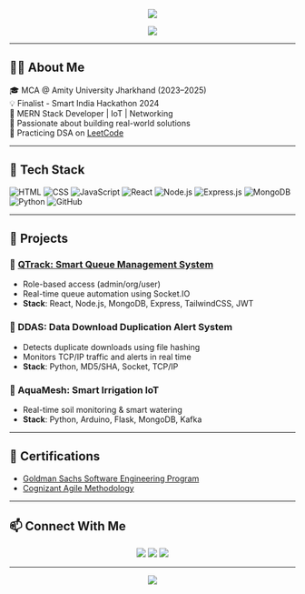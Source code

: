 


<!-- GitHub Profile README for Abhishek Kumar Pandey -->

<p align="center">
  <img src="https://capsule-render.vercel.app/api?type=waving&color=0A192F&height=250&section=header&text=Abhishek%20Kumar%20Pandey&fontSize=40&fontColor=F8F8F2" />
</p>

<p align="center">
  <img src="https://readme-typing-svg.herokuapp.com?font=Fira+Code&weight=500&size=24&duration=4000&pause=1000&center=true&vCenter=true&color=00FFFF&width=600&lines=MCA+Student+%7C+MERN+Stack+Developer;Passionate+about+real-world+projects;Networking+%7C+IoT+%7C+Problem+Solver" />
</p>

---

## 🧑‍💻 About Me

🎓 MCA @ Amity University Jharkhand (2023–2025)  
💡 Finalist - Smart India Hackathon 2024  
🔧 MERN Stack Developer | IoT | Networking  
💬 Passionate about building real-world solutions  
🧠 Practicing DSA on [LeetCode](https://leetcode.com/u/BLITzZzZzZz/)  

---

## 🚀 Tech Stack

![HTML](https://img.shields.io/badge/HTML5-E34F26?style=for-the-badge&logo=html5&logoColor=white)
![CSS](https://img.shields.io/badge/CSS3-1572B6?style=for-the-badge&logo=css3&logoColor=white)
![JavaScript](https://img.shields.io/badge/-JavaScript-black?style=for-the-badge&logo=javascript)
![React](https://img.shields.io/badge/-React-blue?style=for-the-badge&logo=react)
![Node.js](https://img.shields.io/badge/-Node.js-green?style=for-the-badge&logo=node.js)
![Express.js](https://img.shields.io/badge/-Express.js-black?style=for-the-badge&logo=express)
![MongoDB](https://img.shields.io/badge/-MongoDB-white?style=for-the-badge&logo=mongodb)
![Python](https://img.shields.io/badge/-Python-3776AB?style=for-the-badge&logo=python&logoColor=white)
![GitHub](https://img.shields.io/badge/-GitHub-black?style=for-the-badge&logo=github)

---

## 📂 Projects

### 🔹 [QTrack: Smart Queue Management System](https://github.com/BLITzZ0)  
- Role-based access (admin/org/user)
- Real-time queue automation using Socket.IO  
- **Stack**: React, Node.js, MongoDB, Express, TailwindCSS, JWT

### 🔹 DDAS: Data Download Duplication Alert System  
- Detects duplicate downloads using file hashing  
- Monitors TCP/IP traffic and alerts in real time  
- **Stack**: Python, MD5/SHA, Socket, TCP/IP

### 🔹 AquaMesh: Smart Irrigation IoT  
- Real-time soil monitoring & smart watering  
- **Stack**: Python, Arduino, Flask, MongoDB, Kafka

---

## 🏅 Certifications

- [Goldman Sachs Software Engineering Program](https://forage-uploads-prod.s3.amazonaws.com/completion-certificates/Goldman%20Sachs/NPdeQ43o8P9HJmJzg_Goldman%20Sachs_qRmN3sgDNCsqaQRNJ_1673926158841_completion_certificate.pdf)
- [Cognizant Agile Methodology](https://forage-uploads-prod.s3.amazonaws.com/completion-certificates/Cognizant/ZZswQd6xGydd758vz_Cognizant%20USA_qRmN3sgDNCsqaQRNJ_1683233703680_completion_certificate.pdf)

---

## 📫 Connect With Me

<p align="center">
  <a href="mailto:ababhishek3005@gmail.com"><img src="https://img.shields.io/badge/Gmail-D14836?style=for-the-badge&logo=gmail&logoColor=white" /></a>
  <a href="https://linkedin.com/in/abhishek-k-0181b5229/"><img src="https://img.shields.io/badge/-LinkedIn-blue?style=for-the-badge&logo=linkedin&logoColor=white" /></a>
  <a href="https://github.com/BLITzZ0"><img src="https://img.shields.io/badge/-GitHub-black?style=for-the-badge&logo=github&logoColor=white" /></a>
</p>

---

<p align="center">
  <img src="https://capsule-render.vercel.app/api?type=waving&color=0A192F&height=120&section=footer" />
</p>
